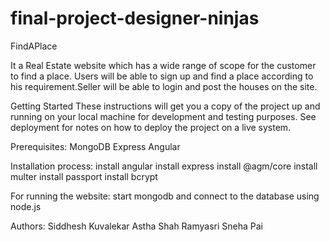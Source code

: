 # final-project-designer-ninjas

FindAPlace

It a Real Estate website which has a wide range of scope for the customer to find a place.
Users will be able to sign up and find a place according to his requirement.Seller will be able to login and post the houses on the site. 

Getting Started
These instructions will get you a copy of the project up and running on your local machine for development and testing purposes. See deployment for notes on how to deploy the project on a live system.

Prerequisites:
MongoDB
Express
Angular


Installation process:
install angular
install express
install @agm/core
install multer
install passport
install bcrypt

For running the website:
start mongodb and connect to the database using node.js


Authors:
Siddhesh Kuvalekar
Astha Shah
Ramyasri
Sneha Pai
